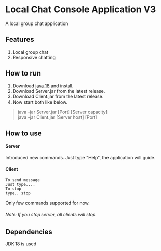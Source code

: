 # Local Chat Console Application V3
A local group chat application
## Features
1. Local group chat
2. Responsive chatting
## How to run
1. Download [java 18](https://www.oracle.com/java/technologies/downloads/) and install.
2. Download Server.jar from the latest release.
3. Download Client.jar from the latest release.
4. Now start both like below.
> java -jar Server.jar [Port] [Server capacity] <br />
> java -jar Client.jar [Server host] [Port]
## How to use
#### Server
Introduced new commands.
Just type "Help", the application will guide.
#### Client
```
To send message
Just type....
To stop
type.. stop
```
Only few commands supported for now.
###### Note: If you stop server, all clients will stop.
## Dependencies
JDK 18 is used
